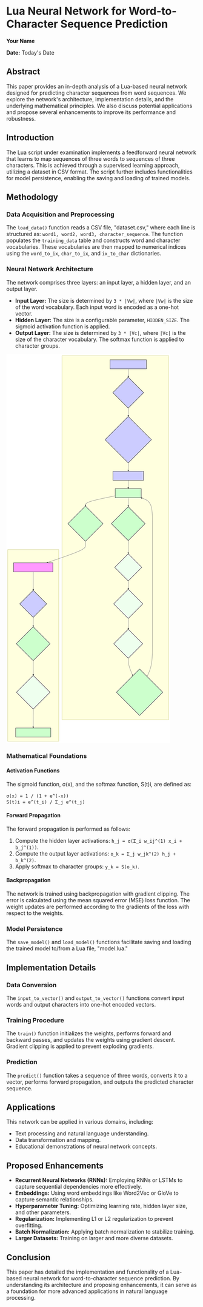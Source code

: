 # Lua Neural Network for Word-to-Character Sequence Prediction

**Your Name**

**Date:** Today's Date

## Abstract

This paper provides an in-depth analysis of a Lua-based neural network designed for predicting character sequences from word sequences. We explore the network's architecture, implementation details, and the underlying mathematical principles. We also discuss potential applications and propose several enhancements to improve its performance and robustness.

## Introduction

The Lua script under examination implements a feedforward neural network that learns to map sequences of three words to sequences of three characters. This is achieved through a supervised learning approach, utilizing a dataset in CSV format. The script further includes functionalities for model persistence, enabling the saving and loading of trained models.

## Methodology

### Data Acquisition and Preprocessing

The `load_data()` function reads a CSV file, "dataset.csv," where each line is structured as: `word1, word2, word3, character_sequence`. The function populates the `training_data` table and constructs word and character vocabularies. These vocabularies are then mapped to numerical indices using the `word_to_ix`, `char_to_ix`, and `ix_to_char` dictionaries.

### Neural Network Architecture

The network comprises three layers: an input layer, a hidden layer, and an output layer.

* **Input Layer:** The size is determined by `3 * |Vw|`, where `|Vw|` is the size of the word vocabulary. Each input word is encoded as a one-hot vector.
* **Hidden Layer:** The size is a configurable parameter, `HIDDEN_SIZE`. The sigmoid activation function is applied.
* **Output Layer:** The size is determined by `3 * |Vc|`, where `|Vc|` is the size of the character vocabulary. The softmax function is applied to character groups.

![Neural Network Architecture](flowdiagram.svg)

### Mathematical Foundations

#### Activation Functions

The sigmoid function, σ(x), and the softmax function, S(t)i, are defined as:
```
σ(x) = 1 / (1 + e^(-x))
S(t)i = e^(t_i) / Σ_j e^(t_j)
```

#### Forward Propagation

The forward propagation is performed as follows:

1.  Compute the hidden layer activations: `h_j = σ(Σ_i w_ij^(1) x_i + b_j^(1))`.
2.  Compute the output layer activations: `o_k = Σ_j w_jk^(2) h_j + b_k^(2)`.
3.  Apply softmax to character groups: `y_k = S(o_k)`.

#### Backpropagation

The network is trained using backpropagation with gradient clipping. The error is calculated using the mean squared error (MSE) loss function. The weight updates are performed according to the gradients of the loss with respect to the weights.

### Model Persistence

The `save_model()` and `load_model()` functions facilitate saving and loading the trained model to/from a Lua file, "model.lua."

## Implementation Details

### Data Conversion

The `input_to_vector()` and `output_to_vector()` functions convert input words and output characters into one-hot encoded vectors.

### Training Procedure

The `train()` function initializes the weights, performs forward and backward passes, and updates the weights using gradient descent. Gradient clipping is applied to prevent exploding gradients.

### Prediction

The `predict()` function takes a sequence of three words, converts it to a vector, performs forward propagation, and outputs the predicted character sequence.

## Applications

This network can be applied in various domains, including:

* Text processing and natural language understanding.
* Data transformation and mapping.
* Educational demonstrations of neural network concepts.

## Proposed Enhancements

* **Recurrent Neural Networks (RNNs):** Employing RNNs or LSTMs to capture sequential dependencies more effectively.
* **Embeddings:** Using word embeddings like Word2Vec or GloVe to capture semantic relationships.
* **Hyperparameter Tuning:** Optimizing learning rate, hidden layer size, and other parameters.
* **Regularization:** Implementing L1 or L2 regularization to prevent overfitting.
* **Batch Normalization:** Applying batch normalization to stabilize training.
* **Larger Datasets:** Training on larger and more diverse datasets.

## Conclusion

This paper has detailed the implementation and functionality of a Lua-based neural network for word-to-character sequence prediction. By understanding its architecture and proposing enhancements, it can serve as a foundation for more advanced applications in natural language processing.

